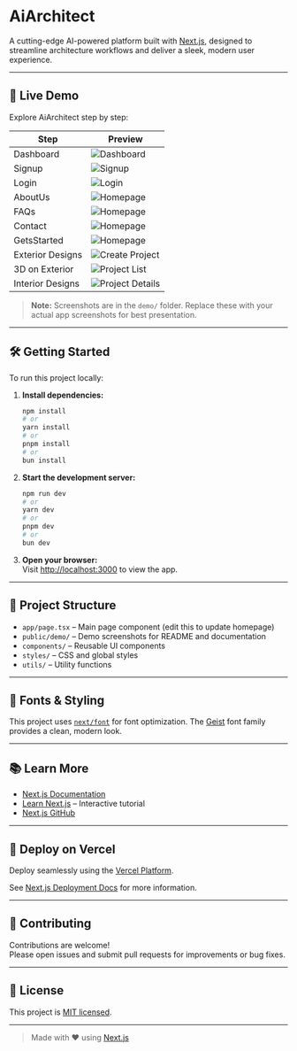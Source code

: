 # AiArchitect

A cutting-edge AI-powered platform built with [Next.js](https://nextjs.org), designed to streamline architecture workflows and deliver a sleek, modern user experience.

---

## 🚀 Live Demo

Explore AiArchitect step by step:

| Step                      | Preview                                                |
|---------------------------|--------------------------------------------------------|
| Dashboard                 | ![Dashboard](demo/entering.jpg)                        | 
| Signup                    | ![Signup](demo/signup.jpg)                             |
| Login                     | ![Login](demo/login.jpg)                               |
| AboutUs                   | ![Homepage](demo/about.jpg)                            |
| FAQs                      | ![Homepage](demo/faqs.jpg)                             |
| Contact                   | ![Homepage](demo/contect.jpg)                          |
| GetsStarted               | ![Homepage](demo/floorplan.jpg)                        |
| Exterior Designs          | ![Create Project](demo/exterior.jpq)                   |
| 3D on Exterior            | ![Project List](demo/3d.jpg)                           |
| Interior Designs          | ![Project Details](demo/interior.jpg)                  |

> **Note:** Screenshots are in the `demo/` folder. Replace these with your actual app screenshots for best presentation.

---

## 🛠️ Getting Started

To run this project locally:

1. **Install dependencies:**
    ```bash
    npm install
    # or
    yarn install
    # or
    pnpm install
    # or
    bun install
    ```

2. **Start the development server:**
    ```bash
    npm run dev
    # or
    yarn dev
    # or
    pnpm dev
    # or
    bun dev
    ```

3. **Open your browser:**  
   Visit [http://localhost:3000](http://localhost:3000) to view the app.

---

## 📁 Project Structure

- `app/page.tsx` – Main page component (edit this to update homepage)
- `public/demo/` – Demo screenshots for README and documentation
- `components/` – Reusable UI components
- `styles/` – CSS and global styles
- `utils/` – Utility functions

---

## 🎨 Fonts & Styling

This project uses [`next/font`](https://nextjs.org/docs/app/building-your-application/optimizing/fonts) for font optimization. The [Geist](https://vercel.com/font) font family provides a clean, modern look.

---

## 📚 Learn More

- [Next.js Documentation](https://nextjs.org/docs)
- [Learn Next.js](https://nextjs.org/learn) – Interactive tutorial
- [Next.js GitHub](https://github.com/vercel/next.js)

---

## 🚀 Deploy on Vercel

Deploy seamlessly using the [Vercel Platform](https://vercel.com/new?utm_medium=default-template&filter=next.js&utm_source=create-next-app&utm_campaign=create-next-app-readme).

See [Next.js Deployment Docs](https://nextjs.org/docs/app/building-your-application/deploying) for more information.

---

## 🤝 Contributing

Contributions are welcome!  
Please open issues and submit pull requests for improvements or bug fixes.

---

## 📝 License

This project is [MIT licensed](LICENSE).

---

> Made with ❤️ using [Next.js](https://nextjs.org/)
